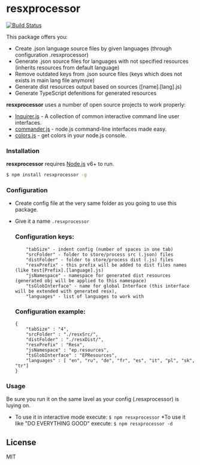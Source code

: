 # resxprocessor
[![Build Status](https://travis-ci.org/m1lk1way/jsonResxGenerator.svg?branch=master)](https://travis-ci.org/m1lk1way/jsonResxGenerator)

This package offers you:
  - Create .json language source files by given languages (through configuration .resxprocessor)
  - Generate .json source files for languages with not specified resources (inherits resources from default language)
  - Remove outdated keys from .json source files (keys which does not exists in main lang file anymore)
  - Generate dist resources output based on sources ([name].[lang].js)
  - Generate TypeScript defenitions for generated resources

**resxprocessor** uses a number of open source projects to work properly:

* [Inquirer.js](https://github.com/SBoudrias/Inquirer.js/) - A collection of common interactive command line user interfaces.
* [commander.js](https://github.com/tj/commander.js/) - node.js command-line interfaces made easy.
* [colors.js](https://github.com/Marak/colors.js) - get colors in your node.js console.

### Installation
**resxprocessor** requires [Node.js](https://nodejs.org/) v6+ to run.
```sh
$ npm install resxprocessor -g
```
### Configuration
* Create config file at the very same folder as you going to use this package.
* Give it a name ``.resxprocessor``

    ### Configuration keys:
    ```
        "tabSize" - indent config (number of spaces in one tab)
        "srcFolder" - folder to store/process src (.json) files  
        "distFolder" - folder to store/process dist (.js) files  
        "resxPrefix" - this prefix will be added to dist files names (like test[Prefix].[language].js)
        "jsNamespace" - namespace for generated dist resources (generated obj will be applied to this namespace)
        "tsGlobInterface" - name for global Interface (this interface will be extended with generated resx),
        "languages" - list of languages to work with
    ```
    ### Configuration example:
    ```
    {
        "tabSize" : "4",
        "srcFolder" : "./resxSrc/",
        "distFolder" : "./resxDist/",
        "resxPrefix" : "Resx",
        "jsNamespace" : "ep.resources",
        "tsGlobInterface" : "EPResources",
        "languages" : [ "en", "ru", "de", "fr", "es", "it", "pl", "sk", "tr"]
    }
    ```
### Usage
   Be sure you run it on the same lavel as your config (.resxprocessor) is luying on.
   * To use it in interactive mode execute:
   ``$ npm resxprocessor``
    *To use it like "DO EVERYTHING GOOD" execute:
    ``$ npm resxprocessor -d``
   
   
License
----

MIT

